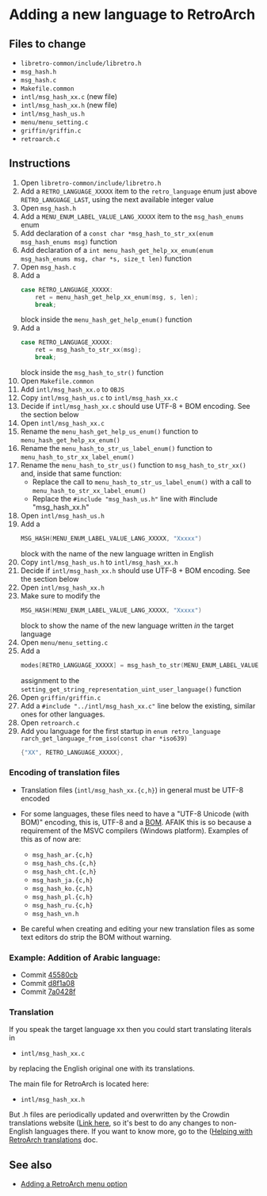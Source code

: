 # Adding a new language to RetroArch

## Files to change

* `libretro-common/include/libretro.h`
* `msg_hash.h`
* `msg_hash.c`
* `Makefile.common`
* `intl/msg_hash_xx.c` (new file)
* `intl/msg_hash_xx.h` (new file)
* `intl/msg_hash_us.h`
* `menu/menu_setting.c`
* `griffin/griffin.c`
* `retroarch.c`

## Instructions

1. Open `libretro-common/include/libretro.h`
2. Add a `RETRO_LANGUAGE_XXXXX` item to the `retro_language` enum just above `RETRO_LANGUAGE_LAST`, using the next available integer value
3. Open `msg_hash.h`
4. Add a `MENU_ENUM_LABEL_VALUE_LANG_XXXXX` item to the `msg_hash_enums` enum
5. Add declaration of a `const char *msg_hash_to_str_xx(enum msg_hash_enums msg)` function
6. Add declaration of a `int menu_hash_get_help_xx_enum(enum msg_hash_enums msg, char *s, size_t len)` function
7. Open `msg_hash.c`
8. Add a
     ```c
     case RETRO_LANGUAGE_XXXXX:
         ret = menu_hash_get_help_xx_enum(msg, s, len);
         break;
     ```
   block inside the `menu_hash_get_help_enum()` function
9. Add a
     ```c
     case RETRO_LANGUAGE_XXXXX:
         ret = msg_hash_to_str_xx(msg);
         break;
     ```
   block inside the `msg_hash_to_str()` function
10. Open `Makefile.common`
11. Add `intl/msg_hash_xx.o` to `OBJS`
12. Copy `intl/msg_hash_us.c` to `intl/msg_hash_xx.c`
13. Decide if `intl/msg_hash_xx.c` should use UTF-8 + BOM encoding. See the section below
14. Open `intl/msg_hash_xx.c`
15. Rename the `menu_hash_get_help_us_enum()` function to `menu_hash_get_help_xx_enum()`
16. Rename the `menu_hash_to_str_us_label_enum()` function to `menu_hash_to_str_xx_label_enum()`
17. Rename the `menu_hash_to_str_us()` function to `msg_hash_to_str_xx()` and, inside that same function:
    * Replace the call to `menu_hash_to_str_us_label_enum()` with a call to `menu_hash_to_str_xx_label_enum()`
    * Replace the `#include "msg_hash_us.h"` line with #include "msg_hash_xx.h"
18. Open `intl/msg_hash_us.h`
19. Add a
     ```c
     MSG_HASH(MENU_ENUM_LABEL_VALUE_LANG_XXXXX, "Xxxxx")
     ```
    block with the name of the new language written in English
20. Copy `intl/msg_hash_us.h` to `intl/msg_hash_xx.h`
21. Decide if `intl/msg_hash_xx.h` should use UTF-8 + BOM encoding. See the section below
22. Open `intl/msg_hash_xx.h`
23. Make sure to modify the
     ```c
     MSG_HASH(MENU_ENUM_LABEL_VALUE_LANG_XXXXX, "Xxxxx")
     ```
    block to show the name of the new language written *in* the target language
24. Open `menu/menu_setting.c`
25. Add a
     ```c
     modes[RETRO_LANGUAGE_XXXXX] = msg_hash_to_str(MENU_ENUM_LABEL_VALUE_LANG_XXXXX);
     ```
    assignment to the `setting_get_string_representation_uint_user_language()` function
26. Open `griffin/griffin.c`
27. Add a `#include "../intl/msg_hash_xx.c"` line below the existing, similar
    ones for other languages.
28. Open `retroarch.c`
29. Add you language for the first startup in `enum retro_language rarch_get_language_from_iso(const char *iso639)`
     ```c
     {"XX", RETRO_LANGUAGE_XXXXX},
     ```

### Encoding of translation files

* Translation files (`intl/msg_hash_xx.{c,h}`) in general must be UTF-8 encoded
* For some languages, these files need to have a "UTF-8 Unicode (with BOM)"
  encoding, this is, UTF-8 and a
  [BOM](https://en.wikipedia.org/wiki/Byte_order_mark). AFAIK this is so
  because a requirement of the MSVC compilers (Windows platform). Examples of
  this as of now are:

    * `msg_hash_ar.{c,h}`
    * `msg_hash_chs.{c,h}`
    * `msg_hash_cht.{c,h}`
    * `msg_hash_ja.{c,h}`
    * `msg_hash_ko.{c,h}`
    * `msg_hash_pl.{c,h}`
    * `msg_hash_ru.{c,h}`
    * `msg_hash_vn.h`

* Be careful when creating and editing your new translation files as some text
  editors do strip the BOM without warning.

### Example: Addition of Arabic language:

* Commit [45580cb](https://github.com/libretro/RetroArch/commit/45580cb9a8f0fcd0a87f00eadf26d87f05289485)
* Commit [d8f1a08](https://github.com/libretro/RetroArch/commit/d8f1a08a4758851d5530d311303146257cbf8216)
* Commit [7a0428f](https://github.com/libretro/RetroArch/commit/7a0428fc769fd0eca663207134bec311aa3e30f3)

### Translation

If you speak the target language xx then you could start translating literals in

* `intl/msg_hash_xx.c`

by replacing the English original one with its translations.

The main file for RetroArch is located here:

* `intl/msg_hash_xx.h`

But .h files are periodically updated and overwritten by the Crowdin translations website 
([Link here](https://crowdin.com/project/retroarch), so it's best to do any changes to 
non-English languages there. If you want to know more, go to the 
([Helping with RetroArch translations](https://docs.libretro.com/development/retroarch/new-translations-crowdin/)
doc.

## See also

* [Adding a RetroArch menu option](new-menu-options.md)
